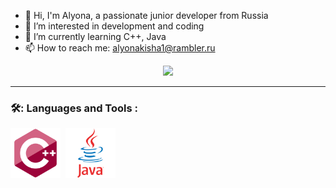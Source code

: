 - 👋 Hi, I'm Alyona, a passionate junior developer from Russia
- 👀 I’m interested in development and coding
- 🌱 I’m currently learning C++, Java
- 📫 How to reach me: alyonakisha1@rambler.ru

<div id="header" align="center">
  <img src="https://media.giphy.com/media/wcgn5fVDjvR7pdvz4C/giphy.gif" width="100"/>
</div>

---

### 🛠️: Languages and Tools :
</div>
  <img src="https://github.com/devicons/devicon/blob/master/icons/cplusplus/cplusplus-original.svg" title="cplusplus"
alt="cplusplus" width="80" height="80"/>&nbsp;
  <img src="https://github.com/devicons/devicon/blob/d98a72cb9a6d8e543ddbddc32bac231572349e96/icons/java/java-original-wordmark.svg" width="80" height="80"/>&nbsp;


